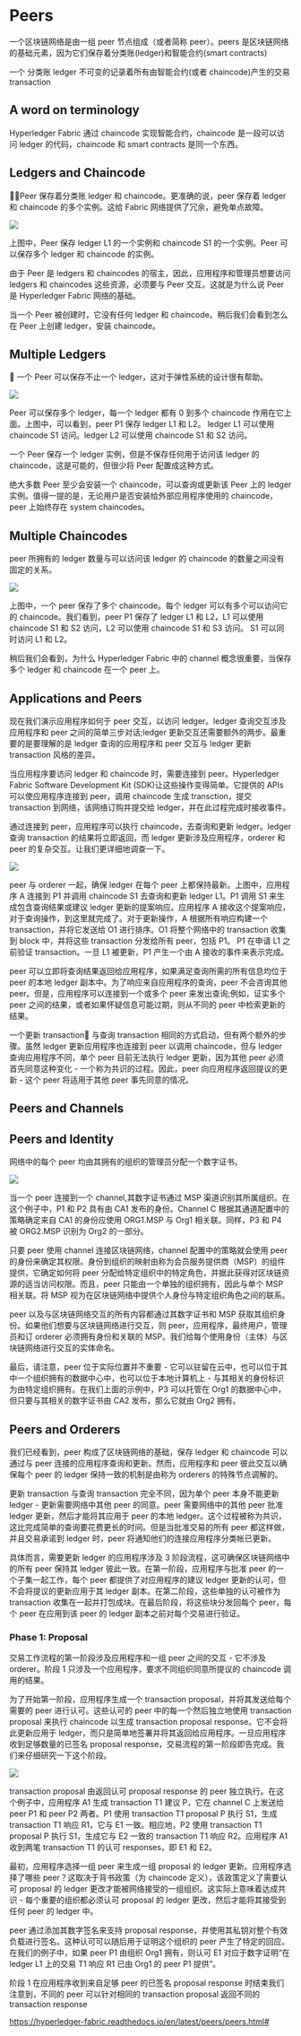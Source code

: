 # Peers

一个区块链网络是由一组 peer 节点组成（或者简称 peer）。peers 是区块链网络的基础元素，因为它们保存着分类账(ledger)和智能合约(smart contracts)

一个 分类账 ledger 不可变的记录着所有由智能合约(或者 chaincode)产生的交易 transaction

## A word on terminology

Hyperledger Fabric 通过 chaincode 实现智能合约，chaincode 是一段可以访问 ledger 的代码，chaincode 和 smart contracts 是同一个东西。

## Ledgers and Chaincode

Peer 保存着分类账 ledger 和 chaincode。更准确的说，peer 保存着 ledger 和 chaincode 的多个实例。这给 Fabric 网络提供了冗余，避免单点故障。

![](https://ws1.sinaimg.cn/large/006tKfTcly1fsasdwgc7hj30m609va9z.jpg)

上图中，Peer 保存 ledger L1 的一个实例和 chaincode S1 的一个实例。Peer 可以保存多个 ledger 和 chaincode 的实例。

由于 Peer 是 ledgers 和 chaincodes 的宿主，因此，应用程序和管理员想要访问 ledgers 和 chaincodes 这些资源，必须要与 Peer 交互。这就是为什么说 Peer 是 Hyperledger Fabric 网络的基础。

当一个 Peer 被创建时，它没有任何 ledger 和 chaincode。稍后我们会看到怎么在 Peer 上创建 ledger，安装 chaincode。

## Multiple Ledgers

 一个 Peer 可以保存不止一个 ledger，这对于弹性系统的设计很有帮助。

![](https://ws1.sinaimg.cn/large/006tKfTcly1fsasokt1fsj30m409wweh.jpg)

Peer 可以保存多个 ledger，每一个 ledger 都有 0 到多个 chaincode 作用在它上面。上图中，可以看到，peer P1 保存 ledger L1 和 L2。
ledger L1 可以使用 chaincode S1 访问。ledger L2 可以使用 chaincode S1 和 S2 访问。

一个 Peer 保存一个 ledger 实例，但是不保存任何用于访问该 ledger 的 chaincode，这是可能的，但很少将 Peer 配置成这种方式。

绝大多数 Peer 至少会安装一个 chaincode，可以查询或更新该 Peer 上的 ledger 实例。值得一提的是，无论用户是否安装给外部应用程序使用的 chaincode，peer 上始终存在 system chaincodes。

## Multiple Chaincodes

peer 所拥有的 ledger 数量与可以访问该 ledger 的 chaincode 的数量之间没有固定的关系。

![](https://ws1.sinaimg.cn/large/006tKfTcly1fsat35zwdrj30m509v74c.jpg)

上图中，一个 peer 保存了多个 chaincode。每个 ledger 可以有多个可以访问它的 chaincode。我们看到，peer P1 保存了 ledger L1 和 L2，L1 可以使用 chaincode S1 和 S2 访问，L2 可以使用 chaincode S1 和 S3 访问。
S1 可以同时访问 L1 和 L2。

稍后我们会看到，为什么 Hyperledger Fabric 中的 channel 概念很重要，当保存多个 ledger 和 chaincode 在一个 peer 上。

## Applications and Peers

现在我们演示应用程序如何于 peer 交互，以访问 ledger。ledger 查询交互涉及应用程序和 peer 之间的简单三步对话;ledger 更新交互还需要额外的两步。最重要的是要理解的是 ledger 查询的应用程序和 peer 交互与 ledger 更新 transaction 风格的差异。

当应用程序要访问 ledger 和 chaincode 时，需要连接到 peer。Hyperledger Fabric Software Development Kit (SDK)让这些操作变得简单。它提供的 APIs 可以使应用程序连接到 peer，调用 chaincode 生成 transction，提交 transaction 到网络，该网络订购并提交给 ledger，并在此过程完成时接收事件。

通过连接到 peer，应用程序可以执行 chaincode，去查询和更新 ledger。ledger 查询 transaction 的结果将立即返回，而 ledger 更新涉及应用程序，orderer 和 peer 的复杂交互。让我们更详细地调查一下。

![](https://ws4.sinaimg.cn/large/006tKfTcly1fsatl17ovyj30ng0aa74y.jpg)

peer 与 orderer 一起，确保 ledger 在每个 peer 上都保持最新。上图中，应用程序 A 连接到 P1 并调用 chaincode S1 去查询和更新 ledger L1。P1 调用 S1 来生成包含查询结果或建议 ledger 更新的提案响应。应用程序 A 接收这个提案响应，对于查询操作，到这里就完成了。对于更新操作，A 根据所有响应构建一个 transaction，并将它发送给 O1 进行排序。O1 将整个网络中的 transaction 收集到 block 中，并将这些 transaction 分发给所有 peer，包括 P1。 P1 在申请 L1 之前验证 transaction。一旦 L1 被更新，P1 产生一个由 A 接收的事件来表示完成。

peer 可以立即将查询结果返回给应用程序，如果满足查询所需的所有信息均位于 peer 的本地 ledger 副本中。为了响应来自应用程序的查询，peer 不会咨询其他 peer。但是，应用程序可以连接到一个或多个 peer 来发出查询;例如，证实多个 peer 之间的结果，或者如果怀疑信息可能过期，则从不同的 peer 中检索更新的结果。

一个更新 transaction 与查询 transaction 相同的方式启动，但有两个额外的步骤。虽然 ledger 更新应用程序也连接到 peer 以调用 chaincode，但与 ledger 查询应用程序不同，单个 peer 目前无法执行 ledger 更新，因为其他 peer 必须首先同意这种变化 - 一个称为共识的过程。因此，peer 向应用程序返回提议的更新 - 这个 peer 将适用于其他 peer 事先同意的情况。

## Peers and Channels

## Peers and Identity

网络中的每个 peer 均由其拥有的组织的管理员分配一个数字证书。

![](https://ws2.sinaimg.cn/large/006tNc79gy1fsbn2ceoqbj31kw0xnjwf.jpg)

当一个 peer 连接到一个 channel,其数字证书通过 MSP 渠道识别其所属组织。在这个例子中，P1 和 P2 具有由 CA1 发布的身份。Channel C 根据其通道配置中的策略确定来自 CA1 的身份应使用 ORG1.MSP 与 Org1 相关联。同样，P3 和 P4 被 ORG2.MSP 识别为 Org2 的一部分。

只要 peer 使用 channel 连接区块链网络，channel 配置中的策略就会使用 peer 的身份来确定其权限。身份到组织的映射由称为会员服务提供商（MSP）的组件提供，它确定如何将 peer 分配给特定组织中的特定角色，并据此获得对区块链资源的适当访问权限。而且，peer 只能由一个单独的组织拥有，因此与单个 MSP 相关联。将 MSP 视为在区块链网络中提供个人身份与特定组织角色之间的联系。

peer 以及与区块链网络交互的所有内容都通过其数字证书和 MSP 获取其组织身份。如果他们想要与区块链网络进行交互，则 peer，应用程序，最终用户，管理员和订 orderer 必须拥有身份和关联的 MSP。我们给每个使用身份（主体）与区块链网络进行交互的实体命名。

最后，请注意，peer 位于实际位置并不重要 - 它可以驻留在云中，也可以位于其中一个组织拥有的数据中心中，也可以位于本地计算机上 - 与其相关的身份标识为由特定组织拥有。在我们上面的示例中，P3 可以托管在 Org1 的数据中心中，但只要与其相关的数字证书由 CA2 发布，那么它就由 Org2 拥有。

## Peers and Orderers

我们已经看到，peer 构成了区块链网络的基础，保存 ledger 和 chaincode 可以通过与 peer 连接的应用程序查询和更新。然而，应用程序和 peer 彼此交互以确保每个 peer 的 ledger 保持一致的机制是由称为 orderers 的特殊节点调解的。

更新 transaction 与查询 transaction 完全不同，因为单个 peer 本身不能更新 ledger - 更新需要网络中其他 peer 的同意。peer 需要网络中的其他 peer 批准 ledger 更新，然后才能将其应用于 peer 的本地 ledger。这个过程被称为共识，这比完成简单的查询要花费更长的时间。但是当批准交易的所有 peer 都这样做，并且交易承诺到 ledger 时，peer 将通知他们的连接应用程序分类帐已更新。

具体而言，需要更新 ledger 的应用程序涉及 3 阶段流程，这可确保区块链网络中的所有 peer 保持其 ledger 彼此一致。在第一阶段，应用程序与批准 peer 的一个子集一起工作，每个 peer 都提供了对应用程序的建议 ledger 更新的认可，但不会将提议的更新应用于其 ledger 副本。在第二阶段，这些单独的认可被作为 transaction 收集在一起并打包成块。在最后阶段，将这些块分发回每个 peer，每个 peer 在应用到该 peer 的 ledger 副本之前对每个交易进行验证。

### Phase 1: Proposal

交易工作流程的第一阶段涉及应用程序和一组 peer 之间的交互 ​​- 它不涉及 orderer。阶段 1 只涉及一个应用程序，要求不同组织同意所提议的 chaincode 调用的结果。

为了开始第一阶段，应用程序生成一个 transaction proposal，并将其发送给每个需要的 peer 进行认可。这些认可的 peer 中的每一个然后独立地使用 transaction proposal 来执行 chaincode 以生成 transaction proposal response。它不会将此更新应用于 ledger，而只是简单地签署并将其返回给应用程序。一旦应用程序收到足够数量的已签名 proposal response，交易流程的第一阶段即告完成。我们来仔细研究一下这个阶段。

![](https://ws4.sinaimg.cn/large/006tNc79gy1fsboi317s2j31kw0l4777.jpg)

transaction proposal 由返回认可 proposal response 的 peer 独立执行。在这个例子中，应用程序 A1 生成 transaction T1 建议 P，它在 channel C 上发送给 peer P1 和 peer P2 两者。P1 使用 transaction T1 proposal P 执行 S1，生成 transaction T1 响应 R1，它与 E1 一致。相应地，P2 使用 transaction T1 proposal P 执行 S1，生成它与 E2 一致的 transaction T1 响应 R2。应用程序 A1 收到两笔 transaction T1 的认可 responses，即 E1 和 E2。

最初，应用程序选择一组 peer 来生成一组 proposal 的 ledger 更新。应用程序选择了哪些 peer？这取决于背书政策（为 chaincode 定义），该政策定义了需要认可 proposal 的 ledger 更改才能被网络接受的一组组织。这实际上意味着达成共识 - 每个重要的组织都必须认可 proposal 的 ledger 更改，然后才能将其接受到任何 peer 的 ledger 中。

peer 通过添加其数字签名来支持 proposal response，并使用其私钥对整个有效负载进行签名。这种认可可以随后用于证明这个组织的 peer 产生了特定的回应。在我们的例子中，如果 peer P1 由组织 Org1 拥有，则认可 E1 对应于数字证明“在 ledger L1 上的交易 T1 响应 R1 已由 Org1 的 peer P1 提供”。

阶段 1 在应用程序收到来自足够 peer 的已签名 proposal response 时结束我们注意到，不同的 peer 可以针对相同的 transaction proposal 返回不同的 transaction response

https://hyperledger-fabric.readthedocs.io/en/latest/peers/peers.html#
